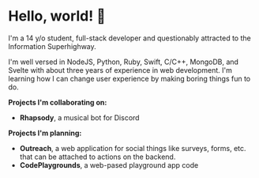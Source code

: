 # Hello, world! 👋
I'm a 14 y/o student, full-stack developer and questionably attracted to the Information Superhighway.

I'm well versed in NodeJS, Python, Ruby, Swift, C/C++, MongoDB, and Svelte with about three years of experience in web development. I'm learning how I can change user experience by making boring things fun to do.

**Projects I'm collaborating on:**
- **Rhapsody**, a musical bot for Discord

**Projects I'm planning:**
- **Outreach**, a web application for social things like surveys, forms, etc. that can be attached to actions on the backend.
- **CodePlaygrounds**, a web-pased playground app code
